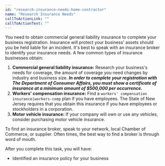 ```yaml
---
id: "research-insurance-needs-home-contractor"
name: "Research Insurance Needs"
callToActionLink: ""
callToActionText: ""
---
```


You need to obtain commercial general liability insurance to complete your business registration. Insurance will protect your business' assets should you be held liable for an incident. It's best to speak with an insurance broker to identify your insurance needs. A few common types of insurance businesses obtain:

1. **Commercial general liability insurance:** Research your business's needs for coverage, the amount of coverage you need changes by industry and business size. ***In order to complete your registration with The Department of Consumer Affairs, you must show a certificate of insurance at a minimum amount of $500,000 per occurrence.***
2. **Workers' compensation insurance:** Find a `workers' compensation insurance|workers-comp` plan if you have employees. The State of New Jersey requires that you obtain this insurance if you have employees or stockholders in a corporation.
3. **Motor vehicle insurance:** If your company will own or use any vehicles, consider purchasing motor vehicle insurance.

To find an insurance broker, speak to your network, local Chamber of Commerce, or supplier. Often times, the best way to find a broker is through word of mouth.

After you complete this task, you will have:
- Identified an insurance policy for your business

